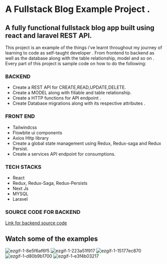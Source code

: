 # A Fullstack Blog Example Project .

## A fully functional fullstack blog app built using react and laravel REST API.

This project is an example of the things i've learnt throughout my journey of learning to code as self-taught developer . From frontend to backend as well as the database along with the 
table relationship, model and so on . Every part of this project is sample code on how to do the following:

### BACKEND
* Create a REST API for CREATE,READ,UPDATE,DELETE.
* Create a MODEL along with fillable and table relationship.
* Create a HTTP functions for API endpoint .
* Create Database migrations along with its respective attributes .

### FRONT END
* Tailwindcss
* Flowbite ui components
* Axios Http library
* Create a global state management using Redux, Redux-saga and Redux Persist.
* Create a services API endpoint for consumptions.


### TECH STACKS
* React
* Redux, Redux-Saga, Redux-Persists
* Next Js
* MYSQL
* Laravel

### SOURCE CODE FOR BACKEND
[Link for backend source code](https://github.com/OsmanAli93/laravel_blog)

## Watch some of the examples

![ezgif-1-8e5f6af6f5](https://github.com/user-attachments/assets/6339a574-beaa-4a9f-86f2-6e249c3c1e25)
![ezgif-1-223a51f917](https://github.com/user-attachments/assets/a8ddec06-c235-4b1f-8cd3-d446b21e49e6)
![ezgif-1-15177ec870](https://github.com/user-attachments/assets/bf4c94aa-b461-48b2-8936-0a7ba8ec6efb)
![ezgif-1-d80b9b1700](https://github.com/user-attachments/assets/c5ededb5-4762-4bd5-a718-ab4b7c3ca323)
![ezgif-1-e3f4b03217](https://github.com/user-attachments/assets/5ff47bf5-71ef-4edb-bf95-4e6139220cfc)
